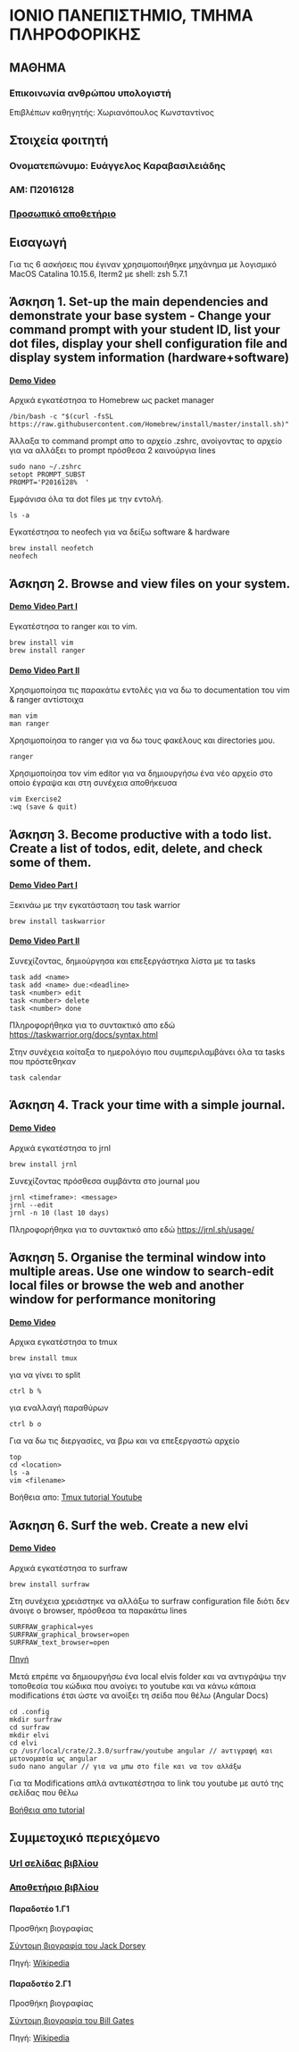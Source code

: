 # ΙΟΝΙΟ ΠΑΝΕΠΙΣΤΗΜΙΟ, ΤΜΗΜΑ ΠΛΗΡΟΦΟΡΙΚΗΣ 
## ΜΑΘΗΜΑ
### Επικοινωνία ανθρώπου υπολογιστή 
Επιβλέπων καθηγητής: Χωριανόπουλος Κωνσταντίνος 

## Στοιχεία φοιτητή
### Oνοματεπώνυμο: Ευάγγελος Καραβασιλειάδης
### ΑΜ: Π2016128

### [Προσωπικό αποθετήριο](https://github.com/VaggelisKa/hci)

## Εισαγωγή
Για τις 6 ασκήσεις που έγιναν χρησιμοποιήθηκε μηχάνημα με λογισμικό MacOS Catalina 10.15.6, Iterm2 με shell: zsh 5.7.1


## Άσκηση 1. Set-up the main dependencies and demonstrate your base system - Change your command prompt with your student ID, list your dot files, display your shell configuration file and display system information (hardware+software)
#### [Demo Video](https://asciinema.org/a/HD1fvA8Lzd3XRDHFpn1SLs5ex)
Αρχικά εγκατέστησα το Homebrew ως packet manager

```
/bin/bash -c "$(curl -fsSL https://raw.githubusercontent.com/Homebrew/install/master/install.sh)"

```

Άλλαξα το command prompt απο το αρχείο .zshrc, ανοίγοντας το αρχείο για να αλλάξει το prompt πρόσθεσα 2 καινούργια lines

```
sudo nano ~/.zshrc
setopt PROMPT_SUBST
PROMPT='P2016128%  '
```

Εμφάνισα όλα τα dot files με την εντολή.

```
ls -a
```

Eγκατέστησα το neofech για να δείξω software & hardware
```
brew install neofetch
neofech
```


## Άσκηση 2. Βrowse and view files on your system.
#### [Demo Video Part I](https://asciinema.org/a/lLfTkvaQoxLCeroToKOhXh6sd)
Εγκατέστησα το ranger και το vim.

```
brew install vim
brew install ranger
```

#### [Demo Video Part II](https://asciinema.org/a/HfJP0UF38SR8Ph8dV2rHvVdUO)

Χρησιμοποίησα τις παρακάτω εντολές για να δω το documentation του vim & ranger αντίστοιχα

```
man vim
man ranger
```

Χρησιμοποίησα το ranger για να δω τους φακέλους και directories μου.

```
ranger
```

Χρησιμοποίησα τον vim editor για να δημιουργήσω ένα νέο αρχείο στο οποίο έγραψα και στη συνέχεια αποθήκευσα

```
vim Exercise2
:wq (save & quit)
```



## Άσκηση 3. Become productive with a todo list. Create a list of todos, edit, delete, and check some of them.

#### [Demo Video Part I](https://asciinema.org/a/355470)
Ξεκινάω με την εγκατάσταση του task warrior

```
brew install taskwarrior
```

#### [Demo Video Part II](https://asciinema.org/a/355474)
Συνεχίζοντας, δημιούργησα και επεξεργάστηκα λίστα με τα tasks

```
task add <name>
task add <name> due:<deadline>
task <number> edit
task <number> delete
task <number> done
```
Πληροφορήθηκα για το συντακτικό απο εδώ https://taskwarrior.org/docs/syntax.html

Στην συνέχεια κοίταξα το ημερολόγιο που συμπεριλαμβάνει όλα τα tasks που πρόστεθηκαν

```
task calendar
```

## Άσκηση 4. Τrack your time with a simple journal.

#### [Demo Video](https://asciinema.org/a/355483)

Αρχικά εγκατέστησα το jrnl

```
brew install jrnl
```

Συνεχίζοντας πρόσθεσα συμβάντα στο journal μου

```
jrnl <timeframe>: <message>
jrnl --edit
jrnl -n 10 (last 10 days)
```

Πληροφορήθηκα για το συντακτικό απο εδώ https://jrnl.sh/usage/


## Άσκηση 5. Organise the terminal window into multiple areas. Use one window to search-edit local files or browse the web and another window for performance monitoring	

#### [Demo Video](https://asciinema.org/a/355503)


Αρχικα εγκατέστησα το tmux

```
brew install tmux
```
για να γίνει το split

```
ctrl b %
```

για εναλλαγή παραθύρων
```
ctrl b o
```

Για να δω τις διεργασίες, να βρω και να επεξεργαστώ αρχείο
```
top
cd <location>
ls -a
vim <filename>
```

Boήθεια απο: [Tmux tutorial Youtube](https://www.youtube.com/watch?v=BHhA_ZKjyxo)



## Άσκηση 6. Surf the web. Create a new elvi

#### [Demo Video](https://asciinema.org/a/355696)

Αρχικά εγκατέστησα το surfraw

```
brew install surfraw
```

Στη συνέχεια χρειάστηκε να αλλάξω το surfraw configuration file διότι δεν άνοιγε ο browser, πρόσθεσα τα παρακάτω lines

```
SURFRAW_graphical=yes
SURFRAW_graphical_browser=open
SURFRAW_text_browser=open
```
[Πηγή](https://apple.stackexchange.com/questions/121755/how-to-configure-surfraw-on-osx)

Mετά επρέπε να δημιουργήσω ένα local elvis folder και να αντιγράψω την τοποθεσία του κώδικα που ανοίγει το youtube και να κάνω κάποια modifications έτσι ώστε να ανοίξει τη σείδα που θέλω (Angular Docs)

```
cd .config
mkdir surfraw
cd surfraw
mkdir elvi
cd elvi
cp /usr/local/crate/2.3.0/surfraw/youtube angular // aντιγραφή και μετονομασία ως angular
sudo nano angular // για να μπω στο file και να τον αλλάξω
```

Για τα Modifications απλά αντικατέστησα το link του  youtube με αυτό της σελίδας που θέλω

[Βοήθεια απο tutorial](https://www.youtube.com/watch?v=FvimaTL_kJU)



## Συμμετοχικό περιεχόμενο

### [Url σελίδας βιβλίου](https://vaggelis-kara.netlify.app)
### [Αποθετήριο βιβλίου](https://github.com/VaggelisKa/site)

#### Παραδοτέο 1.Γ1
Προσθήκη βιογραφίας

[Σύντομη βιογραφία του Jack Dorsey](https://vaggelis-kara.netlify.app/biography/jack-dorsey/)

Πηγή: [Wikipedia](https://en.wikipedia.org/wiki/Jack_Dorsey)

#### Παραδοτέο 2.Γ1
Προσθήκη βιογραφίας

[Σύντομη βιογραφία του Bill Gates](https://vaggelis-kara.netlify.app/biography/bill-gates/)

Πηγή: [Wikipedia](https://en.wikipedia.org/wiki/Bill_Gates)


